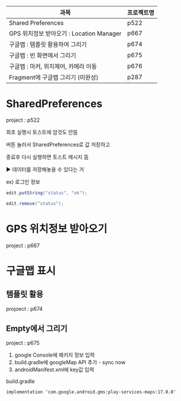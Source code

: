 | 과목                                     | 프로젝트명 |
| ---------------------------------------- | ---------- |
| Shared Preferences                       | p522       |
| GPS 위치정보 받아오기 : Location Manager | p667       |
| 구글맵 : 템플릿 활용하여 그리기          | p674       |
| 구글맵 : 빈 화면에서 그리기              | p675       |
| 구글맵 : 마커, 위치제어, 카메라 이동     | p676       |
| Fragment에 구글맵 그리기 (미완성)        | p287       |



# SharedPreferences

project : p522

최초 실행시 토스트에 암것도 안뜸

버튼 눌러서 SharedPreferences로 값 저장하고

종료후 다시 실행하면 토스트 메시지 뜸

▶︎ 데이터를 저장해놓을 수 있다는 거

ex)  로그인 정보

```java
edit.putString("status", "ok");
```

```java
edit.remove("status");
```



# GPS 위치정보 받아오기

project : p667

# 구글맵 표시

## 템플릿 활용

projoect : p674

## Empty에서 그리기

project : p675

1. google Console에 패키지 정보 입력
2. build.gradle에 googleMap API 추가 - sync now
3. androidManifest.xml에 key값 입력

build.gradle

```
implementation 'com.google.android.gms:play-services-maps:17.0.0'
```